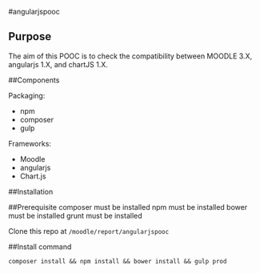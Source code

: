 #angularjspooc

## Purpose
The aim of this POOC is to check the compatibility between MOODLE 3.X, angularjs 1.X, and chartJS 1.X.

##Components

Packaging:
- npm
- composer
- gulp

Frameworks:
- Moodle
- angularjs
- Chart.js


##Installation

##Prerequisite
composer must be installed
npm must be installed
bower must be installed
grunt must be installed

Clone this repo at `/moodle/report/angularjspooc`

                
##Install command                

    composer install && npm install && bower install && gulp prod